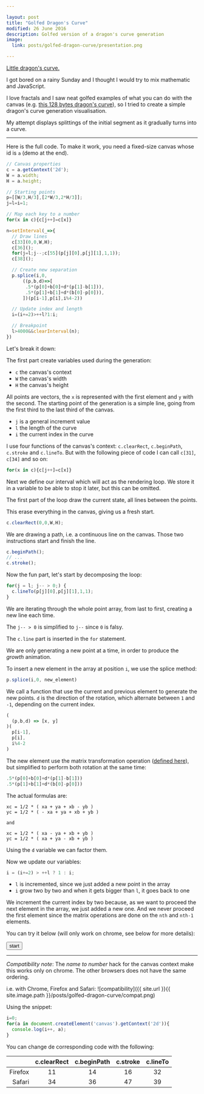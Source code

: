 ```yaml
---

layout: post
title: "Golfed Dragon's Curve"
modified: 26 June 2016
description: Golfed version of a dragon's curve generation
image:
  link: posts/golfed-dragon-curve/presentation.png

---
```


[Little dragon's curve.](https://en.wikipedia.org/wiki/Dragon_curve)

I got bored on a rainy Sunday and I thought I would try to mix mathematic and JavaScript.

I love fractals and I saw neat golfed examples of what you can do with the canvas (e.g. [this 128 bytes dragon's curve](http://www.p01.org/128b_dragon_punch/)), so I tried to create a simple dragon's curve generation visualisation.

My attempt displays splittings of the initial segment as it gradually turns into a curve.

---

Here is the full code. To make it work, you need a fixed-size canvas whose id is `a` (demo at the end).

```javascript
// Canvas properties
c = a.getContext('2d');
W = a.width;
H = a.height;

// Starting points
p=[[W/3,H/3],[2*W/3,2*H/3]];
j=l=i=1;

// Map each key to a number
for(x in c){c[j++]=c[x]}

n=setInterval(_=>{
  // Draw lines
  c[33](0,0,W,H);
  c[36]();
  for(j=l;j--;c[55](p[j][0],p[j][1],1,1));
  c[38]();

  // Create new separation
  p.splice(i,0,
      ((p,b,d)=>[
       .5*(p[0]+b[0]+d*(p[1]-b[1])),
       .5*(p[1]+b[1]+d*(b[0]-p[0])),
      ])(p[i-1],p[i],i%4-2))

  // Update index and length
  i=(i+=2)>++l?1:i;

  // Breakpoint
  l>4000&&clearInterval(n);
})
```

Let's break it down:

The first part create variables used during the generation:

- `c` the canvas's context
- `W` the canvas's width
- `H` the canvas's height

All points are vectors, the `x` is represented with the first element and `y` with the second.
The starting point of the generation is a simple line, going from the first third to the last third of the canvas.

- `j` is a general increment value
- `l` the length of the curve
- `i` the current index in the curve

I use four functions of the canvas's context: `c.clearRect`, `c.beginPath`, `c.stroke` and `c.lineTo`.
But with the following piece of code I can call `c[31]`, `c[34]` and so on:

```javascript
for(x in c){c[j++]=c[x]}
```

Next we define our interval which will act as the rendering loop. We store it in a variable to be able to stop it later, but this can be omitted.

The first part of the loop draw the current state, all lines between the points.

This erase everything in the canvas, giving us a fresh start.

```javascript
c.clearRect(0,0,W,H);
```

We are drawing a path, i.e. a continuous line on the canvas. Those two instructions start and finish the line.

```javascript
c.beginPath();
// ...
c.stroke();
```

Now the fun part, let's start by decomposing the loop:

```javascript
for(j = l; j-- > 0;) {
  c.lineTo(p[j][0],p[j][1],1,1);
}
```

We are iterating through the whole point array, from last to first, creating a new line each time.

The `j-- > 0` is simplified to `j--` since `0` is falsy.

The `c.line` part is inserted in the `for` statement.

We are only generating a new point at a time, in order to produce the _growth_ animation.

To insert a new element in the array at position `i`, we use the splice method:

```javascript
p.splice(i,0, new_element)
```

We call a function that use the current and previous element to generate the new points. `d` is the direction of the rotation, which alternate between `1` and `-1`, depending on the current index.

```javascript
(
  (p,b,d) => [x, y]
)(
  p[i-1],
  p[i],
  i%4-2
)
```

The new element use the matrix transformation operation ([defined here](https://en.wikipedia.org/wiki/Dragon_curve)), but simplified to perform both rotation at the same time:

```javascript
.5*(p[0]+b[0]+d*(p[1]-b[1]))
.5*(p[1]+b[1]+d*(b[0]-p[0]))
```

The actual formulas are:

```
xc = 1/2 * ( xa + ya + xb - yb )
yc = 1/2 * ( - xa + ya + xb + yb )

and

xc = 1/2 * ( xa - ya + xb + yb )
yc = 1/2 * ( xa + ya - xb + yb )
```

Using the `d` variable we can factor them.

Now we update our variables:

```javascript
i = (i+=2) > ++l ? 1 : i;
```

- `l` is incremented, since we just added a new point in the array
- `i` grow two by two and when it gets bigger than `l`, it goes back to one

We increment the current index by two because, as we want to proceed the next element in the array, we just added a new one. And we never proceed the first element since the matrix operations are done on the `nth` and `nth-1` elements.

You can try it below (will only work on chrome, see below for more details):

<button onclick="start();return false;">start</button>
<div id="canvas_container"></div>
<script>
var canvas = document.createElement('canvas');
canvas.id = "a";
canvas.width = 300;
canvas.height = 300;
document.getElementById('canvas_container').appendChild(canvas);

window.start = function(){
  c = a.getContext('2d');
  W = a.width;
  H = a.height;

  p=[[W/3,H/3],[2*W/3,2*H/3]];
  j=l=i=1;

  /*
    Map each key to a number:
    for(x in c){c[j++]=c[x]}

    Not used for the demo as it changes often
  */

  n=setInterval(_=>{
    c.clearRect(0,0,W,H);
    c.beginPath();
    for(j=l;j--;c.lineTo(p[j][0],p[j][1],1,1));
    c.stroke();

    p.splice(i,0,
        ((p,b,d)=>[
         .5*(p[0]+b[0]+d*(p[1]-b[1])),
         .5*(p[1]+b[1]+d*(b[0]-p[0])),
        ])(p[i-1],p[i],i%4-2));

    i=(i+=2)>++l?1:i;

    l>8192&&clearInterval(n);

  })
}
</script>

---

_Compatibility note_:
The _name to number_ hack for the canvas context make this works only on chrome. The other browsers does not have the same ordering.

i.e. with Chrome, Firefox and Safari:
![compatibility]({{ site.url }}{{ site.image.path }}/posts/golfed-dragon-curve/compat.png)

Using the snippet:

```javascript
i=0;
for(a in document.createElement('canvas').getContext('2d')){
  console.log(i++, a);
}
```

You can change de corresponding code with the following:

|  | c.clearRect|c.beginPath|c.stroke|c.lineTo |
| ---:|:---:|:---:|:---:|:---:|
| Firefox | 11 | 14 | 16 | 32 |
| Safari | 34 | 36 | 47 | 39 |
